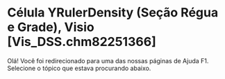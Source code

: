 
# Célula YRulerDensity (Seção Régua e Grade), Visio [Vis_DSS.chm82251366]

Olá! Você foi redirecionado para uma das nossas páginas de Ajuda F1. Selecione o tópico que estava procurando abaixo.



